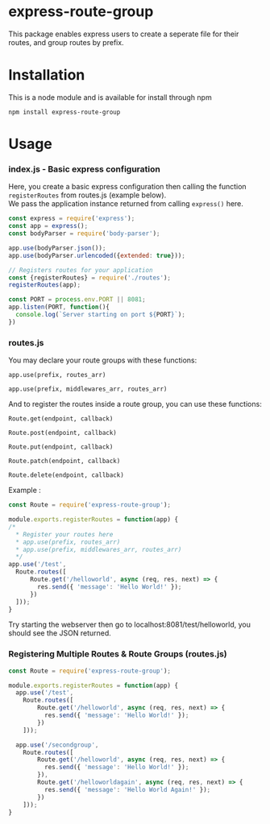 # express-route-group

This package enables express users to create a seperate file for their routes, and group routes by prefix.

# Installation

This is a node module and is available for install through npm
```
npm install express-route-group
```

# Usage
### index.js - Basic express configuration
Here, you create a basic express configuration then calling the function ```registerRoutes``` from routes.js (example below).  
We pass the application instance returned from calling ```express()``` here.
```javascript
const express = require('express');
const app = express();
const bodyParser = require('body-parser');

app.use(bodyParser.json());
app.use(bodyParser.urlencoded({extended: true}));

// Registers routes for your application
const {registerRoutes} = require('./routes');
registerRoutes(app);

const PORT = process.env.PORT || 8081;
app.listen(PORT, function(){
  console.log(`Server starting on port ${PORT}`);
})
```

### routes.js
You may declare your route groups with these functions:
```
app.use(prefix, routes_arr)
```
```
app.use(prefix, middlewares_arr, routes_arr)
```  

And to register the routes inside a route group, you can use these functions: 
```
Route.get(endpoint, callback)
```
```
Route.post(endpoint, callback)
```
```
Route.put(endpoint, callback)
```
```
Route.patch(endpoint, callback)
```
```
Route.delete(endpoint, callback)
```

Example : 
```javascript
const Route = require('express-route-group');

module.exports.registerRoutes = function(app) {
/*
  * Register your routes here
  * app.use(prefix, routes_arr)
  * app.use(prefix, middlewares_arr, routes_arr)
  */
app.use('/test',
  Route.routes([
      Route.get('/helloworld', async (req, res, next) => {
        res.send({ 'message': 'Hello World!' });
      })
  ]));
}
```
Try starting the webserver then go to localhost:8081/test/helloworld, you should see the JSON returned.


### Registering Multiple Routes & Route Groups (routes.js)
```javascript
const Route = require('express-route-group');

module.exports.registerRoutes = function(app) {
  app.use('/test',
    Route.routes([
        Route.get('/helloworld', async (req, res, next) => {
          res.send({ 'message': 'Hello World!' });
        })
    ]));

  app.use('/secondgroup',
    Route.routes([
        Route.get('/helloworld', async (req, res, next) => {
          res.send({ 'message': 'Hello World!' });
        }),
        Route.get('/helloworldagain', async (req, res, next) => {
          res.send({ 'message': 'Hello World Again!' });
        })
    ]));
}
```